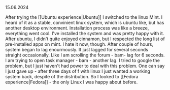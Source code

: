 15.06.2024

After trying the [[Ubuntu experience|Ubuntu]] I switched to the linux Mint. I heard of it as a stable, convinient linux system, which is ubuntu like, but has another desktop environment. Installation process was like a breeze, everything went cool. I've installed the system and was pretty happy with it. After ubuntu, I didn't quite enjoyed cinnamon, but I respected the long list of pre-installed apps on mint. I hate it now, though. After couple of hours, system began to lag enourmously. It just lagged for several seconds straight occasionally. Like I am scrolling the forum - bam- lag for 6 seconds. I am trying to open task manager - bam - another lag. I tried to google the problem, but I just haven't had power to deal with this problem. One can say I just gave up - after three days of f with linux I just wanted a working system back, despite of the distribution. So I looked to [[Fedora experience|Fedora]] - the only Linux I was happy about before.